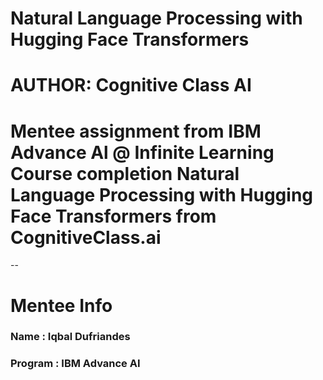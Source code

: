 # Natural Language Processing with Hugging Face Transformers
# AUTHOR: Cognitive Class AI

# Mentee assignment from IBM Advance Al @ Infinite Learning Course completion Natural Language Processing with Hugging Face Transformers from CognitiveClass.ai
--

# Mentee Info
### Name : Iqbal Dufriandes
### Program : IBM Advance AI
